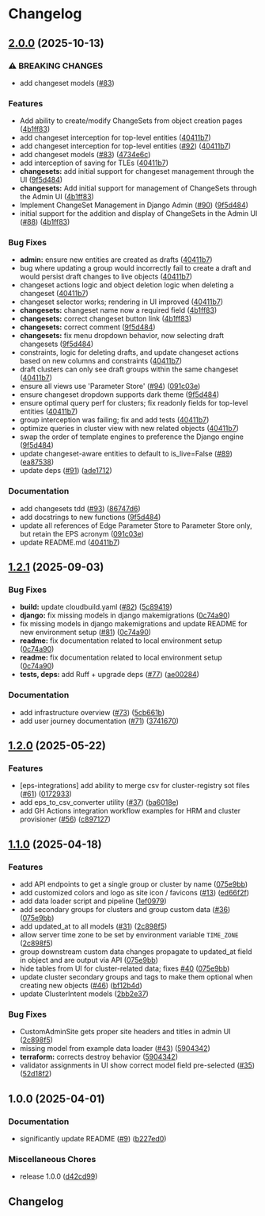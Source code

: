 # Changelog

## [2.0.0](https://github.com/GDC-ConsumerEdge/parameter-store/compare/v1.2.1...v2.0.0) (2025-10-13)


### ⚠ BREAKING CHANGES

* add changeset models ([#83](https://github.com/GDC-ConsumerEdge/parameter-store/issues/83))

### Features

* Add ability to create/modify ChangeSets from object creation pages ([4b1ff83](https://github.com/GDC-ConsumerEdge/parameter-store/commit/4b1ff838cd6dda5b9a86961f9179eeb202dc5e1a))
* add changeset interception for top-level entities ([40411b7](https://github.com/GDC-ConsumerEdge/parameter-store/commit/40411b7f3e91ac96b1a609e0659c63fd0fa7a9f8))
* add changeset interception for top-level entities ([#92](https://github.com/GDC-ConsumerEdge/parameter-store/issues/92)) ([40411b7](https://github.com/GDC-ConsumerEdge/parameter-store/commit/40411b7f3e91ac96b1a609e0659c63fd0fa7a9f8))
* add changeset models ([#83](https://github.com/GDC-ConsumerEdge/parameter-store/issues/83)) ([4734e6c](https://github.com/GDC-ConsumerEdge/parameter-store/commit/4734e6ccc23a46f4a925a81cdbeeb3601f38dda4))
* add interception of saving for TLEs ([40411b7](https://github.com/GDC-ConsumerEdge/parameter-store/commit/40411b7f3e91ac96b1a609e0659c63fd0fa7a9f8))
* **changesets:** add initial support for changeset management through the UI ([9f5d484](https://github.com/GDC-ConsumerEdge/parameter-store/commit/9f5d48476a8cde063511951572b64f4070c8bf48))
* **changesets:** Add initial support for management of ChangeSets through the Admin UI ([4b1ff83](https://github.com/GDC-ConsumerEdge/parameter-store/commit/4b1ff838cd6dda5b9a86961f9179eeb202dc5e1a))
* Implement ChangeSet Management in Django Admin ([#90](https://github.com/GDC-ConsumerEdge/parameter-store/issues/90)) ([9f5d484](https://github.com/GDC-ConsumerEdge/parameter-store/commit/9f5d48476a8cde063511951572b64f4070c8bf48))
* initial support for the addition and display of ChangeSets in the Admin UI ([#88](https://github.com/GDC-ConsumerEdge/parameter-store/issues/88)) ([4b1ff83](https://github.com/GDC-ConsumerEdge/parameter-store/commit/4b1ff838cd6dda5b9a86961f9179eeb202dc5e1a))


### Bug Fixes

* **admin:** ensure new entities are created as drafts ([40411b7](https://github.com/GDC-ConsumerEdge/parameter-store/commit/40411b7f3e91ac96b1a609e0659c63fd0fa7a9f8))
* bug where updating a group would incorrectly fail to create a draft and would persist draft changes to live objects ([40411b7](https://github.com/GDC-ConsumerEdge/parameter-store/commit/40411b7f3e91ac96b1a609e0659c63fd0fa7a9f8))
* changeset actions logic and object deletion logic when deleting a changeset ([40411b7](https://github.com/GDC-ConsumerEdge/parameter-store/commit/40411b7f3e91ac96b1a609e0659c63fd0fa7a9f8))
* changeset selector works; rendering in UI improved ([40411b7](https://github.com/GDC-ConsumerEdge/parameter-store/commit/40411b7f3e91ac96b1a609e0659c63fd0fa7a9f8))
* **changesets:** changeset name now a required field ([4b1ff83](https://github.com/GDC-ConsumerEdge/parameter-store/commit/4b1ff838cd6dda5b9a86961f9179eeb202dc5e1a))
* **changesets:** correct changeset button link ([4b1ff83](https://github.com/GDC-ConsumerEdge/parameter-store/commit/4b1ff838cd6dda5b9a86961f9179eeb202dc5e1a))
* **changesets:** correct comment ([9f5d484](https://github.com/GDC-ConsumerEdge/parameter-store/commit/9f5d48476a8cde063511951572b64f4070c8bf48))
* **changesets:** fix menu dropdown behavior, now selecting draft changesets ([9f5d484](https://github.com/GDC-ConsumerEdge/parameter-store/commit/9f5d48476a8cde063511951572b64f4070c8bf48))
* constraints, logic for deleting drafts, and update changeset actions based on new columns and constraints ([40411b7](https://github.com/GDC-ConsumerEdge/parameter-store/commit/40411b7f3e91ac96b1a609e0659c63fd0fa7a9f8))
* draft clusters can only see draft groups within the same changeset ([40411b7](https://github.com/GDC-ConsumerEdge/parameter-store/commit/40411b7f3e91ac96b1a609e0659c63fd0fa7a9f8))
* ensure all views use 'Parameter Store' ([#94](https://github.com/GDC-ConsumerEdge/parameter-store/issues/94)) ([091c03e](https://github.com/GDC-ConsumerEdge/parameter-store/commit/091c03e121c21609f523dc52c97a8f740cc11378))
* ensure changeset dropdown supports dark theme ([9f5d484](https://github.com/GDC-ConsumerEdge/parameter-store/commit/9f5d48476a8cde063511951572b64f4070c8bf48))
* ensure optimal query perf for clusters; fix readonly fields for top-level entities ([40411b7](https://github.com/GDC-ConsumerEdge/parameter-store/commit/40411b7f3e91ac96b1a609e0659c63fd0fa7a9f8))
* group interception was failing; fix and add tests ([40411b7](https://github.com/GDC-ConsumerEdge/parameter-store/commit/40411b7f3e91ac96b1a609e0659c63fd0fa7a9f8))
* optimize queries in cluster view with new related objects ([40411b7](https://github.com/GDC-ConsumerEdge/parameter-store/commit/40411b7f3e91ac96b1a609e0659c63fd0fa7a9f8))
* swap the order of template engines to preference the Django engine ([9f5d484](https://github.com/GDC-ConsumerEdge/parameter-store/commit/9f5d48476a8cde063511951572b64f4070c8bf48))
* update changeset-aware entities to default to is_live=False ([#89](https://github.com/GDC-ConsumerEdge/parameter-store/issues/89)) ([ea87538](https://github.com/GDC-ConsumerEdge/parameter-store/commit/ea8753889d7a02406f760d84a836867091b8bf5b))
* update deps ([#91](https://github.com/GDC-ConsumerEdge/parameter-store/issues/91)) ([ade1712](https://github.com/GDC-ConsumerEdge/parameter-store/commit/ade1712edc6b5d7ba317d05db9945ced391f0640))


### Documentation

* add changesets tdd ([#93](https://github.com/GDC-ConsumerEdge/parameter-store/issues/93)) ([86747d6](https://github.com/GDC-ConsumerEdge/parameter-store/commit/86747d64d6d411d970a0994de64895029ce57374))
* add docstrings to new functions ([9f5d484](https://github.com/GDC-ConsumerEdge/parameter-store/commit/9f5d48476a8cde063511951572b64f4070c8bf48))
* update all references of Edge Parameter Store to Parameter Store only, but retain the EPS acronym ([091c03e](https://github.com/GDC-ConsumerEdge/parameter-store/commit/091c03e121c21609f523dc52c97a8f740cc11378))
* update README.md ([40411b7](https://github.com/GDC-ConsumerEdge/parameter-store/commit/40411b7f3e91ac96b1a609e0659c63fd0fa7a9f8))

## [1.2.1](https://github.com/GDC-ConsumerEdge/parameter-store/compare/v1.2.0...v1.2.1) (2025-09-03)


### Bug Fixes

* **build:** update cloudbuild.yaml ([#82](https://github.com/GDC-ConsumerEdge/parameter-store/issues/82)) ([5c89419](https://github.com/GDC-ConsumerEdge/parameter-store/commit/5c89419c0d2776bb7a8a58dde67b98ac0f5e387a))
* **django:** fix missing models in django makemigrations ([0c74a90](https://github.com/GDC-ConsumerEdge/parameter-store/commit/0c74a9079294b409cae192322a4be8e84ca0e14a))
* fix missing models in django makemigrations and update README for new environment setup ([#81](https://github.com/GDC-ConsumerEdge/parameter-store/issues/81)) ([0c74a90](https://github.com/GDC-ConsumerEdge/parameter-store/commit/0c74a9079294b409cae192322a4be8e84ca0e14a))
* **readme:** fix documentation related to local environment setup ([0c74a90](https://github.com/GDC-ConsumerEdge/parameter-store/commit/0c74a9079294b409cae192322a4be8e84ca0e14a))
* **readme:** fix documentation related to local environment setup ([0c74a90](https://github.com/GDC-ConsumerEdge/parameter-store/commit/0c74a9079294b409cae192322a4be8e84ca0e14a))
* **tests, deps:** add Ruff + upgrade deps ([#77](https://github.com/GDC-ConsumerEdge/parameter-store/issues/77)) ([ae00284](https://github.com/GDC-ConsumerEdge/parameter-store/commit/ae002849947694cadf5f7e77b55643df138f1d1b))


### Documentation

* add infrastructure overview ([#73](https://github.com/GDC-ConsumerEdge/parameter-store/issues/73)) ([5cb661b](https://github.com/GDC-ConsumerEdge/parameter-store/commit/5cb661b6693df4b10cb1083dbd519ed093e49b72))
* add user journey documentation ([#71](https://github.com/GDC-ConsumerEdge/parameter-store/issues/71)) ([3741670](https://github.com/GDC-ConsumerEdge/parameter-store/commit/3741670014c2e6c4907ee23b0caf5cb6d6ddd31f))

## [1.2.0](https://github.com/GDC-ConsumerEdge/parameter-store/compare/v1.1.0...v1.2.0) (2025-05-22)


### Features

* [eps-integrations] add ability to merge csv for cluster-registry sot files ([#61](https://github.com/GDC-ConsumerEdge/parameter-store/issues/61)) ([0172933](https://github.com/GDC-ConsumerEdge/parameter-store/commit/0172933f74e1f1dc224325f282931c085e4f5b38))
* add eps_to_csv_converter utility ([#37](https://github.com/GDC-ConsumerEdge/parameter-store/issues/37)) ([ba6018e](https://github.com/GDC-ConsumerEdge/parameter-store/commit/ba6018ed0206eefceabd7c66b3d602ab722f4358))
* add GH Actions integration workflow examples for HRM and cluster provisioner ([#56](https://github.com/GDC-ConsumerEdge/parameter-store/issues/56)) ([c897127](https://github.com/GDC-ConsumerEdge/parameter-store/commit/c89712740d2693ea7a582d5bdf7b2e34032d814e))

## [1.1.0](https://github.com/GDC-ConsumerEdge/parameter-store/compare/v1.0.0...v1.1.0) (2025-04-18)


### Features

* add API endpoints to get a single group or cluster by name ([075e9bb](https://github.com/GDC-ConsumerEdge/parameter-store/commit/075e9bbef02607c7bc7d92a0e763c869c2272a29))
* add customized colors and logo as site icon / favicons ([#13](https://github.com/GDC-ConsumerEdge/parameter-store/issues/13)) ([ed66f2f](https://github.com/GDC-ConsumerEdge/parameter-store/commit/ed66f2ff00c8a4eb5091815f4702aa23899ffb22))
* add data loader script and pipeline ([1ef0979](https://github.com/GDC-ConsumerEdge/parameter-store/commit/1ef0979d341fd5d4278ef1f1828c438d5ac1a4a0))
* add secondary groups for clusters and group custom data ([#36](https://github.com/GDC-ConsumerEdge/parameter-store/issues/36)) ([075e9bb](https://github.com/GDC-ConsumerEdge/parameter-store/commit/075e9bbef02607c7bc7d92a0e763c869c2272a29))
* add updated_at to all models ([#31](https://github.com/GDC-ConsumerEdge/parameter-store/issues/31)) ([2c898f5](https://github.com/GDC-ConsumerEdge/parameter-store/commit/2c898f5d70c295cdb2d2b4e91ab299e7382515de))
* allow server time zone to be set by environment variable `TIME_ZONE` ([2c898f5](https://github.com/GDC-ConsumerEdge/parameter-store/commit/2c898f5d70c295cdb2d2b4e91ab299e7382515de))
* group downstream custom data changes propagate to updated_at field in object and are output via API ([075e9bb](https://github.com/GDC-ConsumerEdge/parameter-store/commit/075e9bbef02607c7bc7d92a0e763c869c2272a29))
* hide tables from UI for cluster-related data; fixes [#40](https://github.com/GDC-ConsumerEdge/parameter-store/issues/40) ([075e9bb](https://github.com/GDC-ConsumerEdge/parameter-store/commit/075e9bbef02607c7bc7d92a0e763c869c2272a29))
* update cluster secondary groups and tags to make them optional when creating new objects ([#46](https://github.com/GDC-ConsumerEdge/parameter-store/issues/46)) ([bf12b4d](https://github.com/GDC-ConsumerEdge/parameter-store/commit/bf12b4d6b76ad57505025166216c5bbaace7d79c))
* update ClusterIntent models ([2bb2e37](https://github.com/GDC-ConsumerEdge/parameter-store/commit/2bb2e3771bcbc7522e981b8b607f01443e129705))


### Bug Fixes

* CustomAdminSite gets proper site headers and titles in admin UI ([2c898f5](https://github.com/GDC-ConsumerEdge/parameter-store/commit/2c898f5d70c295cdb2d2b4e91ab299e7382515de))
* missing model from example data loader ([#43](https://github.com/GDC-ConsumerEdge/parameter-store/issues/43)) ([5904342](https://github.com/GDC-ConsumerEdge/parameter-store/commit/590434233f3ce6db27817a048f5e7d04b48feef5))
* **terraform:** corrects destroy behavior ([5904342](https://github.com/GDC-ConsumerEdge/parameter-store/commit/590434233f3ce6db27817a048f5e7d04b48feef5))
* validator assignments in UI show correct model field pre-selected ([#35](https://github.com/GDC-ConsumerEdge/parameter-store/issues/35)) ([52d18f2](https://github.com/GDC-ConsumerEdge/parameter-store/commit/52d18f215b44782ca41b995bde78948b2ad82f80))

## 1.0.0 (2025-04-01)


### Documentation

* significantly update README ([#9](https://github.com/GDC-ConsumerEdge/parameter-store/issues/9)) ([b227ed0](https://github.com/GDC-ConsumerEdge/parameter-store/commit/b227ed04ba262edafcd572ee707dc900ff27cee3))


### Miscellaneous Chores

* release 1.0.0 ([d42cd99](https://github.com/GDC-ConsumerEdge/parameter-store/commit/d42cd9987e559c987665b650ab30b1f9b5dce4e7))

## Changelog
